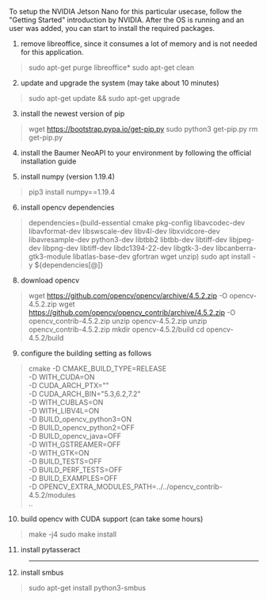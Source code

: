 To setup the NVIDIA Jetson Nano for this particular usecase, follow the "Getting Started" introduction by NVIDIA.
After the OS is running and an user was added, you can start to install the required packages.

1. remove libreoffice, since it consumes a lot of memory and is not needed for this application.
> sudo apt-get purge libreoffice*
> sudo apt-get clean

2. update and upgrade the system (may take about 10 minutes)
> sudo apt-get update && sudo apt-get upgrade

3. install the newest version of pip
> wget https://bootstrap.pypa.io/get-pip.py
> sudo python3 get-pip.py
> rm get-pip.py

4. install the Baumer NeoAPI to your environment by following the official installation guide

5. install numpy (version 1.19.4)
> pip3 install numpy==1.19.4

6. install opencv dependencies
> dependencies=(build-essential
              cmake
              pkg-config
              libavcodec-dev
              libavformat-dev
              libswscale-dev
              libv4l-dev
              libxvidcore-dev
              libavresample-dev
              python3-dev
              libtbb2
              libtbb-dev
              libtiff-dev
              libjpeg-dev
              libpng-dev
              libtiff-dev
              libdc1394-22-dev
              libgtk-3-dev
              libcanberra-gtk3-module
              libatlas-base-dev
              gfortran
              wget
              unzip)
> sudo apt install -y ${dependencies[@]}

8. download opencv 
> wget https://github.com/opencv/opencv/archive/4.5.2.zip -O opencv-4.5.2.zip
> wget https://github.com/opencv/opencv_contrib/archive/4.5.2.zip -O opencv_contrib-4.5.2.zip
> unzip opencv-4.5.2.zip
> unzip opencv_contrib-4.5.2.zip
> mkdir opencv-4.5.2/build
> cd opencv-4.5.2/build

9. configure the building setting as follows
> cmake -D CMAKE_BUILD_TYPE=RELEASE \
      -D WITH_CUDA=ON \
      -D CUDA_ARCH_PTX="" \
      -D CUDA_ARCH_BIN="5.3,6.2,7.2" \
      -D WITH_CUBLAS=ON \
      -D WITH_LIBV4L=ON \
      -D BUILD_opencv_python3=ON \
      -D BUILD_opencv_python2=OFF \
      -D BUILD_opencv_java=OFF \
      -D WITH_GSTREAMER=OFF \
      -D WITH_GTK=ON \
      -D BUILD_TESTS=OFF \
      -D BUILD_PERF_TESTS=OFF \
      -D BUILD_EXAMPLES=OFF \
      -D OPENCV_EXTRA_MODULES_PATH=../../opencv_contrib-4.5.2/modules \
      ..

10. build opencv with CUDA support (can take some hours)
> make -j4
> sudo make install

11. install pytasseract
> ____

12. install smbus
> sudo apt-get install python3-smbus
